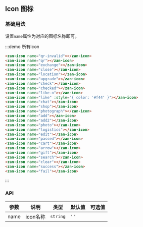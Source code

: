 <style>
@component-namespace demo {
  @b icon {

    .zan-icon {
      margin: 10px;
      font-size: 45px;
      width: 56px;
      text-align: center;
    }
  }
} 
</style>

## Icon 图标

### 基础用法

设置`name`属性为对应的图标名称即可。

:::demo 所有Icon
```html
<zan-icon name="qr-invalid"></zan-icon>
<zan-icon name="qr"></zan-icon>
<zan-icon name="exchange"></zan-icon>
<zan-icon name="close"></zan-icon>
<zan-icon name="location"></zan-icon>
<zan-icon name="upgrade"></zan-icon>
<zan-icon name="check"></zan-icon>
<zan-icon name="checked"></zan-icon>
<zan-icon name="like-o"></zan-icon>
<zan-icon name="like" :style="{ color: '#f44' }"></zan-icon>
<zan-icon name="chat"></zan-icon>
<zan-icon name="shop"></zan-icon>
<zan-icon name="photograph"></zan-icon>
<zan-icon name="add"></zan-icon>
<zan-icon name="add2"></zan-icon>
<zan-icon name="photo"></zan-icon>
<zan-icon name="logistics"></zan-icon>
<zan-icon name="edit"></zan-icon>
<zan-icon name="passed"></zan-icon>
<zan-icon name="cart"></zan-icon>
<zan-icon name="arrow"></zan-icon>
<zan-icon name="gift"></zan-icon>
<zan-icon name="search"></zan-icon>
<zan-icon name="clear"></zan-icon>
<zan-icon name="success"></zan-icon>
<zan-icon name="fail"></zan-icon>
```
:::

### API

| 参数       | 说明      | 类型       | 默认值       | 可选值       |
|-----------|-----------|-----------|-------------|-------------|
| name | icon名称 | `string`  | `''` |   |
